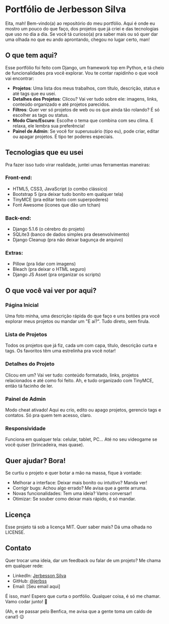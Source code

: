 # Portfólio de Jerbesson Silva

Eita, mah! Bem-vindo(a) ao repositório do meu portfólio. Aqui é onde eu mostro um pouco do que faço, dos projetos que já criei e das tecnologias que uso no dia a dia. Se você tá curioso(a) pra saber mais ou só quer dar uma olhada no que eu ando aprontando, chegou no lugar certo, man!

## O que tem aqui?

Esse portfólio foi feito com Django, um framework top em Python, e tá cheio de funcionalidades pra você explorar. Vou te contar rapidinho o que você vai encontrar:

- **Projetos**: Uma lista dos meus trabalhos, com título, descrição, status e até tags que eu usei.
- **Detalhes dos Projetos**: Clicou? Vai ver tudo sobre ele: imagens, links, conteúdo organizado e até projetos parecidos.
- **Filtros**: Quer ver só projetos de web ou os que ainda tão rolando? É só escolher as tags ou status.
- **Modo Claro/Escuro**: Escolhe o tema que combina com seu clima. E relaxa, ele lembra sua preferência!
- **Painel de Admin**: Se você for superusuário (tipo eu), pode criar, editar ou apagar projetos. É tipo ter poderes especiais.

## Tecnologias que eu usei

Pra fazer isso tudo virar realidade, juntei umas ferramentas maneiras:

### Front-end:
- HTML5, CSS3, JavaScript (o combo clássico)
- Bootstrap 5 (pra deixar tudo bonito em qualquer tela)
- TinyMCE (pra editar texto com superpoderes)
- Font Awesome (ícones que dão um tchan)

### Back-end:
- Django 5.1.6 (o cérebro do projeto)
- SQLite3 (banco de dados simples pra desenvolvimento)
- Django Cleanup (pra não deixar bagunça de arquivo)

### Extras:
- Pillow (pra lidar com imagens)
- Bleach (pra deixar o HTML seguro)
- Django JS Asset (pra organizar os scripts)

## O que você vai ver por aqui?

### Página Inicial
Uma foto minha, uma descrição rápida do que faço e uns botões pra você explorar meus projetos ou mandar um "E aí?". Tudo direto, sem firula.

### Lista de Projetos
Todos os projetos que já fiz, cada um com capa, título, descrição curta e tags. Os favoritos têm uma estrelinha pra você notar!

### Detalhes do Projeto
Clicou em um? Vai ver tudo: conteúdo formatado, links, projetos relacionados e até como foi feito. Ah, e tudo organizado com TinyMCE, então tá facinho de ler.

### Painel de Admin
Modo cheat ativado! Aqui eu crio, edito ou apago projetos, gerencio tags e contatos. Só pra quem tem acesso, claro.

### Responsividade
Funciona em qualquer tela: celular, tablet, PC... Até no seu videogame se você quiser (brincadeira, mas quase).

## Quer ajudar? Bora!

Se curtiu o projeto e quer botar a mão na massa, fique à vontade:

- Melhorar a interface: Deixar mais bonito ou intuitivo? Manda ver!
- Corrigir bugs: Achou algo errado? Me avisa que a gente arruma.
- Novas funcionalidades: Tem uma ideia? Vamo conversar!
- Otimizar: Se souber como deixar mais rápido, é só mandar.

## Licença

Esse projeto tá sob a licença MIT. Quer saber mais? Dá uma olhada no LICENSE.

## Contato

Quer trocar uma ideia, dar um feedback ou falar de um projeto? Me chama em qualquer rede:

- LinkedIn: [Jerbesson Silva](https://linkedin.com/in/jerbesson-silva)
- GitHub: [@jerbss](https://github.com/jerbss)
- Email: [Seu email aqui]

É isso, man! Espero que curta o portfólio. Qualquer coisa, é só me chamar. Vamo codar junto! 🚀

(Ah, e se passar pelo Benfica, me avisa que a gente toma um caldo de cana!) 😉
